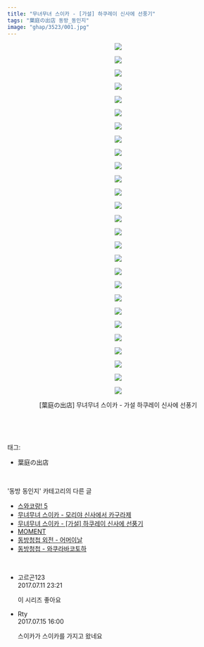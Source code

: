 ```yaml
---
title: "무녀무녀 스이카 - [가설] 하쿠레이 신사에 선풍기"
tags: "葉庭の出店 동방_동인지"
image: "ghap/3523/001.jpg"
---
```

<div class="article">
<p style="text-align: center; clear: none; float: none;"><img src="{{ site.nasurl }}/ghap/3523/001.jpg"/></p>
<p style="text-align: center; clear: none; float: none;"><img src="{{ site.nasurl }}/ghap/3523/002.jpg"/></p>
<p style="text-align: center; clear: none; float: none;"><img src="{{ site.nasurl }}/ghap/3523/003.jpg"/></p>
<p style="text-align: center; clear: none; float: none;"><img src="{{ site.nasurl }}/ghap/3523/004.jpg"/></p>
<p style="text-align: center; clear: none; float: none;"><img src="{{ site.nasurl }}/ghap/3523/005.jpg"/></p>
<p style="text-align: center; clear: none; float: none;"><img src="{{ site.nasurl }}/ghap/3523/006.jpg"/></p>
<p style="text-align: center; clear: none; float: none;"><img src="{{ site.nasurl }}/ghap/3523/007.jpg"/></p>
<p style="text-align: center; clear: none; float: none;"><img src="{{ site.nasurl }}/ghap/3523/008.jpg"/></p>
<p style="text-align: center; clear: none; float: none;"><img src="{{ site.nasurl }}/ghap/3523/009.jpg"/></p>
<p style="text-align: center; clear: none; float: none;"><img src="{{ site.nasurl }}/ghap/3523/010.jpg"/></p>
<p style="text-align: center; clear: none; float: none;"><img src="{{ site.nasurl }}/ghap/3523/011.jpg"/></p>
<p style="text-align: center; clear: none; float: none;"><img src="{{ site.nasurl }}/ghap/3523/012.jpg"/></p>
<p style="text-align: center; clear: none; float: none;"><img src="{{ site.nasurl }}/ghap/3523/013.jpg"/></p>
<p style="text-align: center; clear: none; float: none;"><img src="{{ site.nasurl }}/ghap/3523/014.jpg"/></p>
<p style="text-align: center; clear: none; float: none;"><img src="{{ site.nasurl }}/ghap/3523/015.jpg"/></p>
<p style="text-align: center; clear: none; float: none;"><img src="{{ site.nasurl }}/ghap/3523/016.jpg"/></p>
<p style="text-align: center; clear: none; float: none;"><img src="{{ site.nasurl }}/ghap/3523/017.jpg"/></p>
<p style="text-align: center; clear: none; float: none;"><img src="{{ site.nasurl }}/ghap/3523/018.jpg"/></p>
<p style="text-align: center; clear: none; float: none;"><img src="{{ site.nasurl }}/ghap/3523/019.jpg"/></p>
<p style="text-align: center; clear: none; float: none;"><img src="{{ site.nasurl }}/ghap/3523/020.jpg"/></p>
<p style="text-align: center; clear: none; float: none;"><img src="{{ site.nasurl }}/ghap/3523/021.jpg"/></p>
<p style="text-align: center; clear: none; float: none;"><img src="{{ site.nasurl }}/ghap/3523/022.jpg"/></p>
<p style="text-align: center; clear: none; float: none;"><img src="{{ site.nasurl }}/ghap/3523/023.jpg"/></p>
<p style="text-align: center; clear: none; float: none;"><img src="{{ site.nasurl }}/ghap/3523/024.jpg"/></p>
<p style="text-align: center; clear: none; float: none;"><img src="{{ site.nasurl }}/ghap/3523/025.jpg"/></p>
<p style="text-align: center; clear: none; float: none;"><img src="{{ site.nasurl }}/ghap/3523/026.jpg"/></p>
<p style="text-align: center; clear: none; float: none;"><img src="{{ site.nasurl }}/ghap/3523/027.jpg"/></p>
<p style="text-align: center; clear: none; float: none;">[葉庭の出店] 무녀무녀 스이카 - 가설 하쿠레이 신사에 선풍기</p>
<p><br/></p>
</div><br/>
<div class="tagTrail">
<p>태그: </p>
<ul>
<li>葉庭の出店</li>
</ul>
</div><br/>
<div class="another">
<p>'동방 동인지' 카테고리의 다른 글</p>
<ul>
<li><a href="/2017-07-11-ghap_3525">스와코랑! 5</a></li>
<li><a href="/2017-07-11-ghap_3524">무녀무녀 스이카 - 모리야 신사에서 카구라제</a></li>
<li><a href="/2017-07-11-ghap_3523">무녀무녀 스이카 - [가설] 하쿠레이 신사에 선풍기</a></li>
<li><a href="/2017-07-11-ghap_3522">MOMENT</a></li>
<li><a href="/2017-07-07-ghap_3521">동방청첩 외전 - 어머이날</a></li>
<li><a href="/2017-07-07-ghap_3520">동방청첩 - 와쿠라바코토하</a></li>
</ul>
</div><br/>
<div class="cb_module cb_fluid">
<div class="cb_wrt cb_profile">
<div class="comment">
<ul>
<li class="cb_thumb_off" id="comment15033985">
<div class="cb_comment_area">
<div class="cb_info_area">
<div class="cb_section">
<span class="cb_nick_name">고르곤123</span>
</div>
<div class="cb_section">
<span class="cb_date">2017.07.11 23:21 </span>
</div>
</div>
<div class="cb_dsc_comment">
<p class="cb_dsc">
											이 시리즈 좋아요<br/>
</p>
</div>
</div></li>
<li class="cb_thumb_off" id="comment15036443">
<div class="cb_comment_area">
<div class="cb_info_area">
<div class="cb_section">
<span class="cb_nick_name">Rty</span>
</div>
<div class="cb_section">
<span class="cb_date">2017.07.15 16:00 </span>
</div>
</div>
<div class="cb_dsc_comment">
<p class="cb_dsc">
											스이카가 스이카를 가지고 왔네요
										</p>
</div>
</div></li>
</ul>
</div>
</div><!-- commentList close -->
</div><br/>
